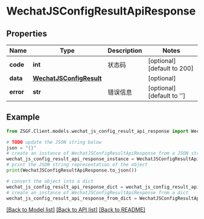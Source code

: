 # WechatJSConfigResultApiResponse


## Properties

Name | Type | Description | Notes
------------ | ------------- | ------------- | -------------
**code** | **int** | 状态码 | [optional] [default to 200]
**data** | [**WechatJSConfigResult**](WechatJSConfigResult.md) |  | [optional] 
**error** | **str** | 错误信息 | [optional] [default to '']

## Example

```python
from ZSGF.Client.models.wechat_js_config_result_api_response import WechatJSConfigResultApiResponse

# TODO update the JSON string below
json = "{}"
# create an instance of WechatJSConfigResultApiResponse from a JSON string
wechat_js_config_result_api_response_instance = WechatJSConfigResultApiResponse.from_json(json)
# print the JSON string representation of the object
print(WechatJSConfigResultApiResponse.to_json())

# convert the object into a dict
wechat_js_config_result_api_response_dict = wechat_js_config_result_api_response_instance.to_dict()
# create an instance of WechatJSConfigResultApiResponse from a dict
wechat_js_config_result_api_response_from_dict = WechatJSConfigResultApiResponse.from_dict(wechat_js_config_result_api_response_dict)
```
[[Back to Model list]](../README.md#documentation-for-models) [[Back to API list]](../README.md#documentation-for-api-endpoints) [[Back to README]](../README.md)


